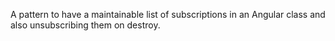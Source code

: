 A pattern to have a maintainable list of subscriptions in an Angular class and also unsubscribing them on destroy.
